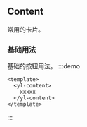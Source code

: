 ## Content

常用的卡片。

### 基础用法

基础的按钮用法。
:::demo

```vue
<template>
  <yl-content>
    xxxxx
  </yl-content>
</template>
```

:::
